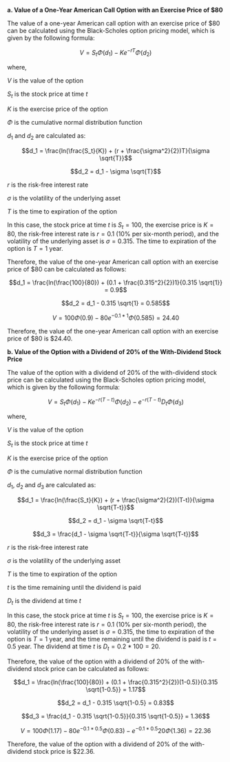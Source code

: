  

**a. Value of a One-Year American Call Option with an Exercise Price of $80**

The value of a one-year American call option with an exercise price of $80 can be calculated using the Black-Scholes option pricing model, which is given by the following formula:

$$V=S_t\Phi(d_1)-K e^{-rT}\Phi(d_2)$$

where,

$V$ is the value of the option

$S_t$ is the stock price at time $t$

$K$ is the exercise price of the option

$\Phi$ is the cumulative normal distribution function

$d_1$ and $d_2$ are calculated as:

$$d_1 = \frac{ln(\frac{S_t}{K}) + (r + \frac{\sigma^2}{2})T}{\sigma \sqrt{T}}$$

$$d_2 = d_1 - \sigma \sqrt{T}$$

$r$ is the risk-free interest rate

$\sigma$ is the volatility of the underlying asset

$T$ is the time to expiration of the option

In this case, the stock price at time $t$ is $S_t=100$, the exercise price is $K=80$, the risk-free interest rate is $r=0.1$ (10% per six-month period), and the volatility of the underlying asset is $\sigma=0.315$. The time to expiration of the option is $T=1$ year. 

Therefore, the value of the one-year American call option with an exercise price of $80 can be calculated as follows:

$$d_1 = \frac{ln(\frac{100}{80}) + (0.1 + \frac{0.315^2}{2})1}{0.315 \sqrt{1}} = 0.9$$

$$d_2 = d_1 - 0.315 \sqrt{1} = 0.585$$

$$V=100\Phi(0.9)-80e^{-0.1*1}\Phi(0.585) = 24.40$$

Therefore, the value of the one-year American call option with an exercise price of $80 is $24.40.

**b. Value of the Option with a Dividend of 20% of the With-Dividend Stock Price**

The value of the option with a dividend of 20% of the with-dividend stock price can be calculated using the Black-Scholes option pricing model, which is given by the following formula:

$$V=S_t\Phi(d_1) - K e^{-r(T-t)} \Phi(d_2)-e^{-r(T-t)}D_t\Phi(d_3)$$

where,

$V$ is the value of the option

$S_t$ is the stock price at time $t$

$K$ is the exercise price of the option

$\Phi$ is the cumulative normal distribution function

$d_1$, $d_2$ and $d_3$ are calculated as:

$$d_1 = \frac{ln(\frac{S_t}{K}) + (r + \frac{\sigma^2}{2})(T-t)}{\sigma \sqrt{T-t}}$$

$$d_2 = d_1 - \sigma \sqrt{T-t}$$

$$d_3 = \frac{d_1 - \sigma \sqrt{T-t}}{\sigma \sqrt{T-t}}$$

$r$ is the risk-free interest rate

$\sigma$ is the volatility of the underlying asset

$T$ is the time to expiration of the option

$t$ is the time remaining until the dividend is paid

$D_t$ is the dividend at time $t$

In this case, the stock price at time $t$ is $S_t=100$, the exercise price is $K=80$, the risk-free interest rate is $r=0.1$ (10% per six-month period), the volatility of the underlying asset is $\sigma=0.315$, the time to expiration of the option is $T=1$ year, and the time remaining until the dividend is paid is $t=0.5$ year. The dividend at time $t$ is $D_t=0.2*100=20$.

Therefore, the value of the option with a dividend of 20% of the with-dividend stock price can be calculated as follows:

$$d_1 = \frac{ln(\frac{100}{80}) + (0.1 + \frac{0.315^2}{2})(1-0.5)}{0.315 \sqrt{1-0.5}} = 1.17$$

$$d_2 = d_1 - 0.315 \sqrt{1-0.5} = 0.83$$

$$d_3 = \frac{d_1 - 0.315 \sqrt{1-0.5}}{0.315 \sqrt{1-0.5}} = 1.36$$

$$V=100\Phi(1.17)-80e^{-0.1*0.5}\Phi(0.83)-e^{-0.1*0.5}20\Phi(1.36) = 22.36$$

Therefore, the value of the option with a dividend of 20% of the with-dividend stock price is $22.36.